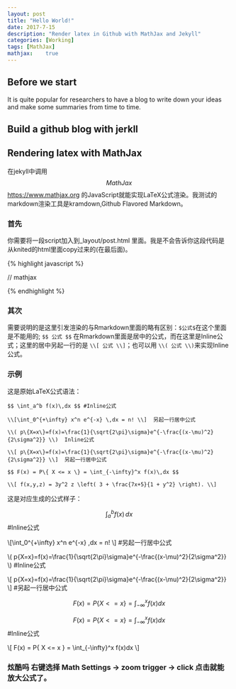 ```yaml
---
layout: post
title: "Hello World!"
date: 2017-7-15
description: "Render latex in Github with MathJax and Jekyll"
categories: [Working]
tags: [MathJax]
mathjax:    true
---
```


## Before we start

It is quite popular for researchers to have a blog to write down your ideas and make some summaries from time to time.


## Build a github blog with jerkll

## Rendering latex with MathJax

在jekyll中调用$$MathJax$$ <https://www.mathjax.org> 的JavaScript就能实现LaTeX公式渲染。我测试的markdown渲染工具是kramdown,Github Flavored Markdown。

### 首先

你需要将一段script加入到_layout/post.html 里面。我是不会告诉你这段代码是从knited的html里面copy过来的(在最后面)。

{% highlight javascript %}

// mathjax 
<script>
  (function () {
    var script = document.createElement("script");
    script.type = "text/javascript";
    script.src  = "https://cdn.mathjax.org/mathjax/latest/MathJax.js?config=TeX-AMS-MML_HTMLorMML";
    document.getElementsByTagName("head")[0].appendChild(script);
  })();
</script>

{% endhighlight %}


### 其次

需要说明的是这里引发渲染的与Rmarkdown里面的略有区别：`$公式$`在这个里面是不能用的; `$$ 公式 $$` 在Rmarkdown里面是居中的公式，而在这里是Inline公式；这里的居中另起一行的是 `\\[ 公式 \\]`；也可以用 `\\( 公式 \\)`来实现Inline公式。

### 示例

这是原始LaTeX公式语法：

```
$$ \int_a^b f(x)\,dx $$ #Inline公式

\\[\int_0^{+\infty} x^n e^{-x} \,dx = n! \\]  另起一行居中公式

\\( p\{X=x\}=f(x)=\frac{1}{\sqrt{2\pi}\sigma}e^{-\frac{(x-\mu)^2}{2\sigma^2}} \\)  Inline公式

\\[ p\{X=x\}=f(x)=\frac{1}{\sqrt{2\pi}\sigma}e^{-\frac{(x-\mu)^2}{2\sigma^2}} \\]  另起一行居中公式

$$ F(x) = P\{ X <= x \} = \int_{-\infty}^x f(x)\,dx $$

\\[ f(x,y,z) = 3y^2 z \left( 3 + \frac{7x+5}{1 + y^2} \right). \\]
```


这是对应生成的公式样子：

$$ \int_a^b f(x)\,dx $$ #Inline公式

\\[\int_0^{+\infty} x^n e^{-x} \,dx = n! \\] #另起一行居中公式

\\( p\{X=x\}=f(x)=\frac{1}{\sqrt{2\pi}\sigma}e^{-\frac{(x-\mu)^2}{2\sigma^2}} \\) #Inline公式

\\[ p\{X=x\}=f(x)=\frac{1}{\sqrt{2\pi}\sigma}e^{-\frac{(x-\mu)^2}{2\sigma^2}} \\] #另起一行居中公式

$$ F(x) = P\{ X <= x \} = \int_{-\infty}^x f(x)dx $$

$$ F(x) = P\{ X <= x \} = \int_{-\infty}^x f(x)dx $$ #Inline公式

\\[ F(x) = P\{ X <= x \} = \int_{-\infty}^x f(x)dx \\]

### **炫酷吗** 右键选择 Math Settings -> zoom trigger -> click 点击就能放大公式了。
